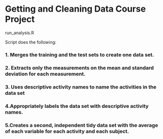 # Getting and Cleaning Data Course Project

run_analysis.R

Script does the following:

### 1. Merges the training and the test sets to create one data set.
### 2. Extracts only the measurements on the mean and standard deviation for each measurement.
### 3. Uses descriptive activity names to name the activities in the data set
### 4.Appropriately labels the data set with descriptive activity names.
### 5.Creates a second, independent tidy data set with the average of each variable for each activity and each subject.
